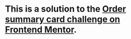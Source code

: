 # This is a solution to the [Order summary card challenge on Frontend Mentor](https://www.frontendmentor.io/challenges/order-summary-component-QlPmajDUj).
